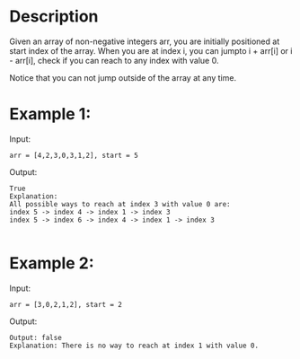 # Description
Given an array of non-negative integers arr, you are initially positioned at start index of the array. When you are at index i, you can jumpto i + arr[i] or i - arr[i], check if you can reach to any index with value 0.

Notice that you can not jump outside of the array at any time.

# Example 1:
Input:
```
arr = [4,2,3,0,3,1,2], start = 5

```
Output:
```
True
Explanation: 
All possible ways to reach at index 3 with value 0 are: 
index 5 -> index 4 -> index 1 -> index 3 
index 5 -> index 6 -> index 4 -> index 1 -> index 3 
 
 ```

# Example 2:
Input:
```
arr = [3,0,2,1,2], start = 2

```
Output:
```
Output: false
Explanation: There is no way to reach at index 1 with value 0.
 
```
 


